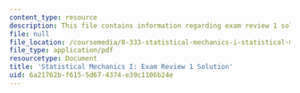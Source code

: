 ```yaml
---
content_type: resource
description: This file contains information regarding exam review 1 solution.
file: null
file_location: /coursemedia/8-333-statistical-mechanics-i-statistical-mechanics-of-particles-fall-2013/6a21762bf6155d674374e39c1106b24e_MIT8_333F13_ExamReview1Sol.pdf
file_type: application/pdf
resourcetype: Document
title: 'Statistical Mechanics I: Exam Review 1 Solution'
uid: 6a21762b-f615-5d67-4374-e39c1106b24e
---
```

